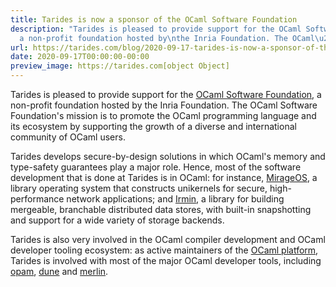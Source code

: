 ```yaml
---
title: Tarides is now a sponsor of the OCaml Software Foundation
description: "Tarides is pleased to provide support for the OCaml Software\nFoundation,
  a non-profit foundation hosted by\nthe Inria Foundation. The OCaml\u2026"
url: https://tarides.com/blog/2020-09-17-tarides-is-now-a-sponsor-of-the-ocaml-software-foundation
date: 2020-09-17T00:00:00-00:00
preview_image: https://tarides.com[object Object]
---
```


<p>Tarides is pleased to provide support for the <a href="https://ocaml-sf.org">OCaml Software
Foundation</a>, a non-profit foundation hosted by
the Inria Foundation. The OCaml Software Foundation's mission is to
promote the OCaml programming language and its ecosystem by
supporting the growth of a diverse and international community of
OCaml users.</p>
<p>Tarides develops secure-by-design solutions in which OCaml's memory and
type-safety guarantees play a major role. Hence, most of the software
development that is done at Tarides is in OCaml: for instance,
<a href="https://mirage.io">MirageOS</a>, a library operating system that
constructs unikernels for secure, high-performance network
applications; and <a href="https://irmin.org">Irmin</a>, a library for building
mergeable, branchable distributed data stores, with built-in
snapshotting and support for a wide variety of storage backends.</p>
<p>Tarides is also very involved in the OCaml compiler development and
OCaml developer tooling ecosystem: as active maintainers of the <a href="https://www.youtube.com/watch?v=E8T_4zqWmq8&#x26;list=PLKO_ZowsIOu5fHjRj0ua7_QWE_L789K_f&#x26;ab_channel=ocaml2020">OCaml
platform</a>, Tarides is involved with most of the major
OCaml developer tools, including <a href="https://github.com/ocaml/ocaml">opam</a>, <a href="https://github.com/ocaml/dune">dune</a> and <a href="https://github.com/ocaml/merlin">merlin</a>.</p>
